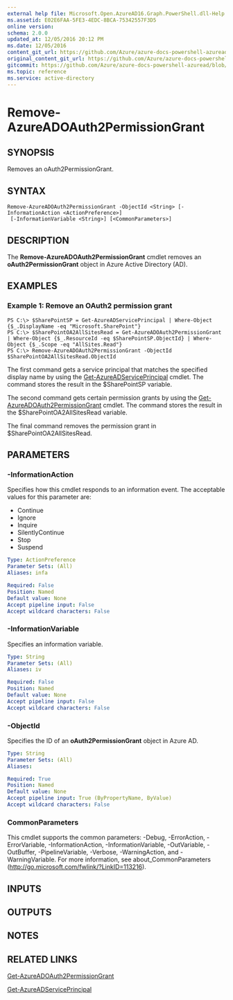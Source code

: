 ```yaml
---
external help file: Microsoft.Open.AzureAD16.Graph.PowerShell.dll-Help.xml
ms.assetid: E02E6FAA-5FE3-4EDC-8BCA-75342557F3D5
online version:
schema: 2.0.0
updated_at: 12/05/2016 20:12 PM
ms.date: 12/05/2016
content_git_url: https://github.com/Azure/azure-docs-powershell-azuread/blob/RobdeJong-patch-11/Azure%20AD%20Cmdlets/AzureAD/v2/Remove-AzureADOAuth2PermissionGrant.md
original_content_git_url: https://github.com/Azure/azure-docs-powershell-azuread/blob/RobdeJong-patch-11/Azure%20AD%20Cmdlets/AzureAD/v2/Remove-AzureADOAuth2PermissionGrant.md
gitcommit: https://github.com/Azure/azure-docs-powershell-azuread/blob/a3f4eb41072cf1506c8f82aa100e942b0830fc23
ms.topic: reference
ms.service: active-directory
---
```


# Remove-AzureADOAuth2PermissionGrant

## SYNOPSIS
Removes an oAuth2PermissionGrant.

## SYNTAX

```
Remove-AzureADOAuth2PermissionGrant -ObjectId <String> [-InformationAction <ActionPreference>]
 [-InformationVariable <String>] [<CommonParameters>]
```

## DESCRIPTION
The **Remove-AzureADOAuth2PermissionGrant** cmdlet removes an **oAuth2PermissionGrant** object in Azure Active Directory (AD).

## EXAMPLES

### Example 1: Remove an OAuth2 permission grant
```
PS C:\> $SharePointSP = Get-AzureADServicePrincipal | Where-Object {$_.DisplayName -eq "Microsoft.SharePoint"}
PS C:\> $SharePointOA2AllSitesRead = Get-AzureADOAuth2PermissionGrant | Where-Object {$_.ResourceId -eq $SharePointSP.ObjectId} | Where-Object {$_.Scope -eq "AllSites.Read"}
PS C:\> Remove-AzureADOAuth2PermissionGrant -ObjectId $SharePointOA2AllSitesRead.ObjectId
```

The first command gets a service principal that matches the specified display name by using the [Get-AzureADServicePrincipal](./Get-AzureADServicePrincipal.md) cmdlet. 
The command stores the result in the $SharePointSP variable.

The second command gets certain permission grants by using the [Get-AzureADOAuth2PermissionGrant](./Get-AzureADOAuth2PermissionGrantmd) cmdlet. 
The command stores the result in the $SharePointOA2AllSitesRead variable.

The final command removes the permission grant in $SharePointOA2AllSitesRead.

## PARAMETERS

### -InformationAction
Specifies how this cmdlet responds to an information event. The acceptable values for this parameter are:

- Continue
- Ignore
- Inquire
- SilentlyContinue
- Stop
- Suspend

```yaml
Type: ActionPreference
Parameter Sets: (All)
Aliases: infa

Required: False
Position: Named
Default value: None
Accept pipeline input: False
Accept wildcard characters: False
```

### -InformationVariable
Specifies an information variable.

```yaml
Type: String
Parameter Sets: (All)
Aliases: iv

Required: False
Position: Named
Default value: None
Accept pipeline input: False
Accept wildcard characters: False
```

### -ObjectId
Specifies the ID of an **oAuth2PermissionGrant** object in Azure AD.

```yaml
Type: String
Parameter Sets: (All)
Aliases: 

Required: True
Position: Named
Default value: None
Accept pipeline input: True (ByPropertyName, ByValue)
Accept wildcard characters: False
```

### CommonParameters
This cmdlet supports the common parameters: -Debug, -ErrorAction, -ErrorVariable, -InformationAction, -InformationVariable, -OutVariable, -OutBuffer, -PipelineVariable, -Verbose, -WarningAction, and -WarningVariable. For more information, see about_CommonParameters (http://go.microsoft.com/fwlink/?LinkID=113216).

## INPUTS

## OUTPUTS

## NOTES

## RELATED LINKS

[Get-AzureADOAuth2PermissionGrant](./Get-AzureADOAuth2PermissionGrant.md)

[Get-AzureADServicePrincipal](./Get-AzureADServicePrincipal.md)

